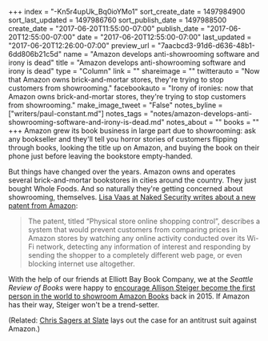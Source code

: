 +++
index = "-Kn5r4upUk_Bq0ioYMo1"
sort_create_date = 1497984900
sort_last_updated = 1497986760
sort_publish_date = 1497988500
create_date = "2017-06-20T11:55:00-07:00"
publish_date = "2017-06-20T12:55:00-07:00"
date = "2017-06-20T12:55:00-07:00"
last_updated = "2017-06-20T12:26:00-07:00"
preview_url = "7aacbcd3-91d6-d636-48b1-6dd806b21c5d"
name = "Amazon develops anti-showrooming software and irony is dead"
title = "Amazon develops anti-showrooming software and irony is dead"
type = "Column"
link = ""
shareimage = ""
twitterauto = "Now that Amazon owns brick-and-mortar stores, they're trying to stop customers from showrooming."
facebookauto = "Irony of ironies: now that Amazon owns brick-and-mortar stores, they're trying to stop customers from showrooming."
make_image_tweet = "False"
notes_byline = ["writers/paul-constant.md"]
notes_tags = "notes/amazon-develops-anti-showrooming-software-and-irony-is-dead.md"
notes_about = ""
books = ""
+++
Amazon grew its book business in large part due to showrooming: ask any bookseller and they'll tell you horror stories of customers flipping through books, looking the title up on Amazon, and buying the book on their phone just before leaving the bookstore empty-handed. 

But things have changed over the years. Amazon owns and operates several brick-and-mortar bookstores in cities around the country. They just bought Whole Foods. And so naturally they're getting concerned about showrooming, themselves. [Lisa Vaas at Naked Security writes about a new patent from Amazon](https://nakedsecurity.sophos.com/2017/06/19/amazon-plans-to-check-up-on-your-price-checks/):

<blockquote>The patent, titled “Physical store online shopping control”, describes a system that would prevent customers from comparing prices in Amazon stores by watching any online activity conducted over its Wi-Fi network, detecting any information of interest and responding by sending the shopper to a completely different web page, or even blocking internet use altogether.</blockquote>

With the help of our friends at Elliott Bay Book Company, we at the *Seattle Review of Books* were happy to [encourage Allison Steiger become the first person in the world to showroom Amazon Books](http://www.seattlereviewofbooks.com/notes/2015/11/06/independent-bookstore-fan-showrooms-amazon-books/) back in 2015. If Amazon has their way, Steiger won't be a trend-setter.

(Related: [Chris Sagers at Slate](http://www.slate.com/articles/business/moneybox/2017/06/yes_there_is_an_antitrust_case_against_amazon.html) lays out the case for an antitrust suit against Amazon.)

